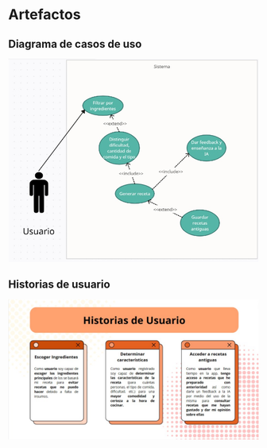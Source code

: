 # Artefactos 

## Diagrama de casos de uso

![Casodeuso](https://github.com/Laimlobering/Proyectos-LIS-2023/blob/39dfc1a3088800bbb8fb80c4038f6a375a589988/Assets/DCU.jpeg)


## Historias de usuario
![HistoriasUser](https://github.com/Laimlobering/Proyectos-LIS-2023/blob/39dfc1a3088800bbb8fb80c4038f6a375a589988/Assets/HU.jpeg)

